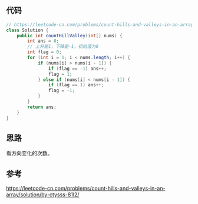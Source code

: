 ## 代码

```java
// https://leetcode-cn.com/problems/count-hills-and-valleys-in-an-array/solution/by-ctysss-81l2/
class Solution {
    public int countHillValley(int[] nums) {
        int ans = 0;
        // 上升是1，下降是-1，初始值为0
        int flag = 0;
        for (int i = 1; i < nums.length; i++) {
            if (nums[i] > nums[i - 1]) {
                if (flag == -1) ans++;
                flag = 1;
            } else if (nums[i] < nums[i - 1]) {
                if (flag == 1) ans++;
                flag = -1;
            }
        }
        return ans;
    }
}
```



## 思路

看方向变化的次数。



## 参考

https://leetcode-cn.com/problems/count-hills-and-valleys-in-an-array/solution/by-ctysss-81l2/